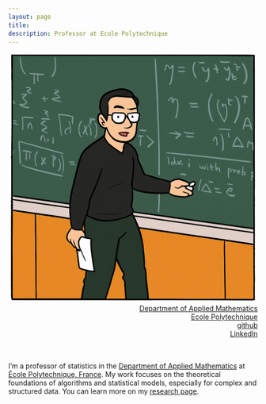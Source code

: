 ```yaml
---
layout: page
title: 
description: Professor at Ecole Polytechnique
---
```

<div class="container">
	<div class = "span3">
		<div style="text-align:center"><img src ="assets/pics/me.png"/>
		</div>
	</div>
	<div class = "span4">
		<div style="text-align:right">
		<a href="https://cmap.ip-paris.fr/">Department of Applied Mathematics</a><br/>
		<a href="https://www.polytechnique.edu/">Ecole Polytechnique</a><br/>
	<!--	<br/> -->
	<!--	<a href="{{ BASE_PATH }}/assets/CV_Karim_Lounici.pdf">CV</a><br/> -->
		<a href = "https://github.com/klounici">github</a><br/>
		<a href = "https://www.linkedin.com/in/karim-lounici-0592826/">LinkedIn</a><br/>
		</div>		
	</div>
</div>
<br/>
<br/>



I’m a professor of statistics in the [Department of Applied Mathematics](https://cmap.ip-paris.fr/) at [École Polytechnique, France](https://www.polytechnique.edu/). My work focuses on the theoretical foundations of algorithms and statistical models, especially for complex and structured data. You can learn more on my [research page](./pages/research.html).



